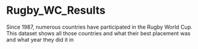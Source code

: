 # Rugby_WC_Results
Since 1987, numerous countries have participated in the Rugby World Cup. This dataset shows all those countries and what their best placement was and what year they did it in 

